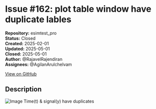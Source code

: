 # Issue #162: plot table window have duplicate lables

**Repository:** esimtest_pro  
**Status:** Closed  
**Created:** 2025-02-01  
**Updated:** 2025-05-01  
**Closed:** 2025-05-01  
**Author:** @RajavelRajendiran  
**Assignees:** @AgilanArulchelvam  

[View on GitHub](https://github.com/Simtestlab/esimtest_pro/issues/162)

## Description

![Image](https://github.com/user-attachments/assets/4d544bee-9244-4189-91b5-9fbfbc0053d3)
Time(t) & signal(y) have duplicates